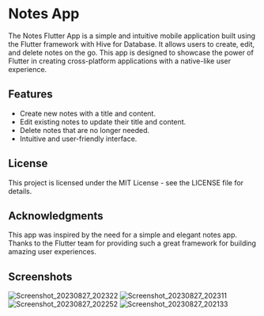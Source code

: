 # Notes App
The Notes Flutter App is a simple and intuitive mobile application built using the Flutter framework with Hive for Database. It allows users to create, edit, and delete notes on the go. This app is designed to showcase the power of Flutter in creating cross-platform applications with a native-like user experience.

## Features
- Create new notes with a title and content.
- Edit existing notes to update their title and content.
- Delete notes that are no longer needed.
- Intuitive and user-friendly interface.

## License
This project is licensed under the MIT License - see the LICENSE file for details.

## Acknowledgments
This app was inspired by the need for a simple and elegant notes app.
Thanks to the Flutter team for providing such a great framework for building amazing user experiences.

## Screenshots
![Screenshot_20230827_202322](https://github.com/val3rkq/Notes/assets/87361814/9f57dc1a-3286-4426-a742-f7eac379d070)
![Screenshot_20230827_202311](https://github.com/val3rkq/Notes/assets/87361814/9fc9706c-aa47-4ce9-bdff-78df5dd6c362)
![Screenshot_20230827_202252](https://github.com/val3rkq/Notes/assets/87361814/067b3447-83f7-4591-a8eb-f65931f3341d)
![Screenshot_20230827_202133](https://github.com/val3rkq/Notes/assets/87361814/6ba38f9c-99fd-45d2-9c2a-0a17bb6545e8)
